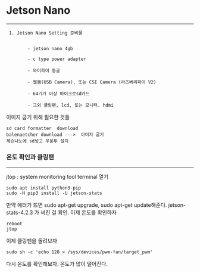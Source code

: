 # Jetson Nano
***
```
 1. Jetson Nano Setting 준비물


        - jetson nano 4gb

        - c type power adapter
  
        - 와이파이 동글
  
        - 웹캠(USB Camera), 또는 CSI Camera (라즈베리파이 V2)
  
        - 64기가 이상 마이크로sd카드
  
        - 그외 쿨링펜, lcd, 또는 모니터. hdmi
```
 



이미지  굽기 위해 필요한 것들
```
sd card formatter  download
balenaetcher download --->  이미지 굽기
제슨나노에 sd넣고 우분투 설치
```  

### 온도 확인과 쿨링팬
***
jtop : system monitoring tool
terminal 열기
```
sudo apt install python3-pip
sudo -H pip3 install -U jetson-stats
```
만약 에러가 뜨면 sudo apt-get upgrade, sudo apt-get update해준다.
jetson-stats-4.2.3 가 써진 걸 확인.
이제 온도를 확인하자
```
reboot
jtop
```
이제 쿨링팬을 돌려보자
```
sudo sh -c 'echo 128 > /sys/devices/pwm-fan/target_pwm'
```
다시 온도를 확인해보자. 온도가 많이 떨어진다.






